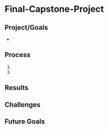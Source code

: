 # Final-Capstone-Project

## Project/Goals

- 

## Process

1. 
2. 

## Results



## Challenges 



## Future Goals



